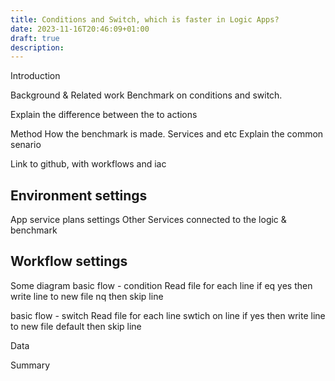 ```yaml
---
title: Conditions and Switch, which is faster in Logic Apps? 
date: 2023-11-16T20:46:09+01:00
draft: true
description: 
---
```


Introduction

Background & Related work
Benchmark on conditions and switch.

Explain the difference between the to actions

Method
How the benchmark is made. Services and etc
Explain the common senario

Link to github, with workflows and iac
## Environment settings
App service plans settings
Other Services connected to the logic & benchmark
## Workflow settings
Some diagram 
basic flow - condition
Read file 
for each line
    if eq yes then write line to new file
    nq then skip line

basic flow - switch
Read file 
for each line
    swtich on line
        if yes then write line to new file
    default then skip line

Data

Summary
